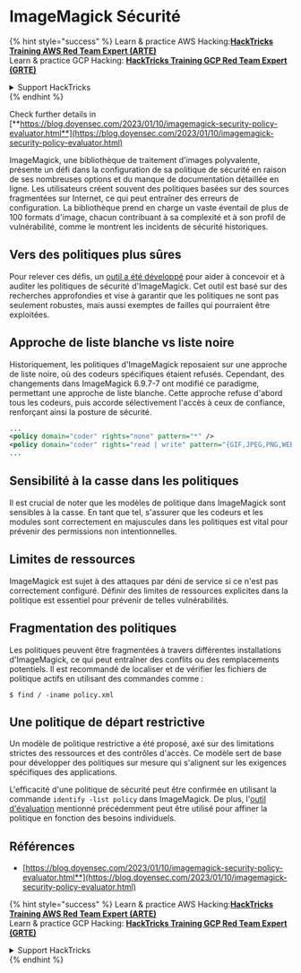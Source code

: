 # ImageMagick Sécurité

{% hint style="success" %}
Learn & practice AWS Hacking:<img src="/.gitbook/assets/arte.png" alt="" data-size="line">[**HackTricks Training AWS Red Team Expert (ARTE)**](https://training.hacktricks.xyz/courses/arte)<img src="/.gitbook/assets/arte.png" alt="" data-size="line">\
Learn & practice GCP Hacking: <img src="/.gitbook/assets/grte.png" alt="" data-size="line">[**HackTricks Training GCP Red Team Expert (GRTE)**<img src="/.gitbook/assets/grte.png" alt="" data-size="line">](https://training.hacktricks.xyz/courses/grte)

<details>

<summary>Support HackTricks</summary>

* Check the [**subscription plans**](https://github.com/sponsors/carlospolop)!
* **Join the** 💬 [**Discord group**](https://discord.gg/hRep4RUj7f) or the [**telegram group**](https://t.me/peass) or **follow** us on **Twitter** 🐦 [**@hacktricks\_live**](https://twitter.com/hacktricks\_live)**.**
* **Share hacking tricks by submitting PRs to the** [**HackTricks**](https://github.com/carlospolop/hacktricks) and [**HackTricks Cloud**](https://github.com/carlospolop/hacktricks-cloud) github repos.

</details>
{% endhint %}

Check further details in [**https://blog.doyensec.com/2023/01/10/imagemagick-security-policy-evaluator.html**](https://blog.doyensec.com/2023/01/10/imagemagick-security-policy-evaluator.html)

ImageMagick, une bibliothèque de traitement d'images polyvalente, présente un défi dans la configuration de sa politique de sécurité en raison de ses nombreuses options et du manque de documentation détaillée en ligne. Les utilisateurs créent souvent des politiques basées sur des sources fragmentées sur Internet, ce qui peut entraîner des erreurs de configuration. La bibliothèque prend en charge un vaste éventail de plus de 100 formats d'image, chacun contribuant à sa complexité et à son profil de vulnérabilité, comme le montrent les incidents de sécurité historiques.

## Vers des politiques plus sûres
Pour relever ces défis, un [outil a été développé](https://imagemagick-secevaluator.doyensec.com/) pour aider à concevoir et à auditer les politiques de sécurité d'ImageMagick. Cet outil est basé sur des recherches approfondies et vise à garantir que les politiques ne sont pas seulement robustes, mais aussi exemptes de failles qui pourraient être exploitées.

## Approche de liste blanche vs liste noire
Historiquement, les politiques d'ImageMagick reposaient sur une approche de liste noire, où des codeurs spécifiques étaient refusés. Cependant, des changements dans ImageMagick 6.9.7-7 ont modifié ce paradigme, permettant une approche de liste blanche. Cette approche refuse d'abord tous les codeurs, puis accorde sélectivement l'accès à ceux de confiance, renforçant ainsi la posture de sécurité.
```xml
...
<policy domain="coder" rights="none" pattern="*" />
<policy domain="coder" rights="read | write" pattern="{GIF,JPEG,PNG,WEBP}" />
...
```
## Sensibilité à la casse dans les politiques
Il est crucial de noter que les modèles de politique dans ImageMagick sont sensibles à la casse. En tant que tel, s'assurer que les codeurs et les modules sont correctement en majuscules dans les politiques est vital pour prévenir des permissions non intentionnelles.

## Limites de ressources
ImageMagick est sujet à des attaques par déni de service si ce n'est pas correctement configuré. Définir des limites de ressources explicites dans la politique est essentiel pour prévenir de telles vulnérabilités.

## Fragmentation des politiques
Les politiques peuvent être fragmentées à travers différentes installations d'ImageMagick, ce qui peut entraîner des conflits ou des remplacements potentiels. Il est recommandé de localiser et de vérifier les fichiers de politique actifs en utilisant des commandes comme :
```shell
$ find / -iname policy.xml
```
## Une politique de départ restrictive
Un modèle de politique restrictive a été proposé, axé sur des limitations strictes des ressources et des contrôles d'accès. Ce modèle sert de base pour développer des politiques sur mesure qui s'alignent sur les exigences spécifiques des applications.

L'efficacité d'une politique de sécurité peut être confirmée en utilisant la commande `identify -list policy` dans ImageMagick. De plus, l'[outil d'évaluation](https://imagemagick-secevaluator.doyensec.com/) mentionné précédemment peut être utilisé pour affiner la politique en fonction des besoins individuels.

## Références
* [https://blog.doyensec.com/2023/01/10/imagemagick-security-policy-evaluator.html**](https://blog.doyensec.com/2023/01/10/imagemagick-security-policy-evaluator.html)



{% hint style="success" %}
Learn & practice AWS Hacking:<img src="/.gitbook/assets/arte.png" alt="" data-size="line">[**HackTricks Training AWS Red Team Expert (ARTE)**](https://training.hacktricks.xyz/courses/arte)<img src="/.gitbook/assets/arte.png" alt="" data-size="line">\
Learn & practice GCP Hacking: <img src="/.gitbook/assets/grte.png" alt="" data-size="line">[**HackTricks Training GCP Red Team Expert (GRTE)**<img src="/.gitbook/assets/grte.png" alt="" data-size="line">](https://training.hacktricks.xyz/courses/grte)

<details>

<summary>Support HackTricks</summary>

* Check the [**subscription plans**](https://github.com/sponsors/carlospolop)!
* **Join the** 💬 [**Discord group**](https://discord.gg/hRep4RUj7f) or the [**telegram group**](https://t.me/peass) or **follow** us on **Twitter** 🐦 [**@hacktricks\_live**](https://twitter.com/hacktricks\_live)**.**
* **Share hacking tricks by submitting PRs to the** [**HackTricks**](https://github.com/carlospolop/hacktricks) and [**HackTricks Cloud**](https://github.com/carlospolop/hacktricks-cloud) github repos.

</details>
{% endhint %}
